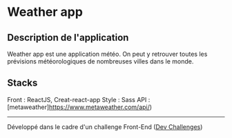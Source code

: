 # Weather app

## Description de l'application

Weather app est une application météo. On peut y retrouver toutes les prévisions météorologiques de nombreuses villes dans le monde.

## Stacks

Front : ReactJS, Creat-react-app
Style : Sass
API   : [metaweather]https://www.metaweather.com/api/)




---

Développé dans le cadre d'un challenge Front-End ([Dev Challenges](https://devchallenges.io/challenges/mM1UIenRhK808W8qmLWv))